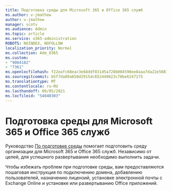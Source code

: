 ```yaml
---
title: Подготовка среды для Microsoft 365 и Office 365 служб
ms.author: v-jmathew
author: v-jmathew
manager: scotv
ms.audience: Admin
ms.topic: article
ms.service: o365-administration
ROBOTS: NOINDEX, NOFOLLOW
localization_priority: Normal
ms.collection: Adm_O365
ms.custom:
- "9004182"
- "7361"
ms.openlocfilehash: f22eafc68eac3e68ddf831d5a728b004590ee8aaa7da22e508716ceb257250b1
ms.sourcegitcommit: b5f7da89a650d2915dc652449623c78be6247175
ms.translationtype: MT
ms.contentlocale: ru-RU
ms.lasthandoff: 08/05/2021
ms.locfileid: "54040303"
---
```

# <a name="prepare-your-environment-for-microsoft-365-and-office-365-services"></a>Подготовка среды для Microsoft 365 и Office 365 служб

Руководство [По подготовке среды](https://go.microsoft.com/fwlink/?linkid=2005213) помогает подготовить среду организации для Microsoft 365 и Office 365 служб. Независимо от целей, для успешного развертывания необходимо выполнить задачи.

Чтобы избежать проблем при подготовке среды, вам предоставляются пошаговая инструкция по подключению домена, добавлению пользователей, назначению лицензий, установке электронной почты с Exchange Online и установке или развертыванию Office приложений.
